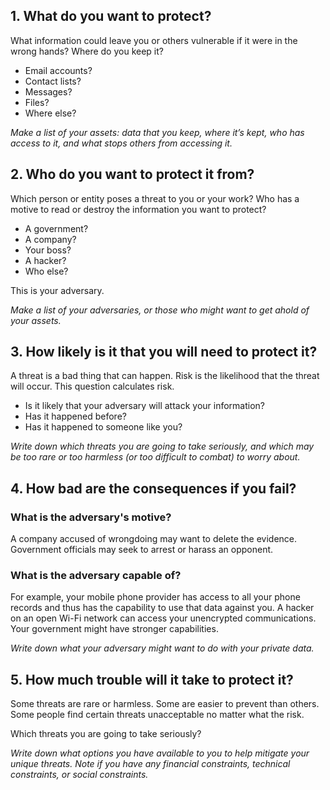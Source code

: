 [Title]: # (Assessment questions)
[Order]: # (2)

## 1. What do you want to protect?

What information could leave you or others vulnerable if it were in the wrong hands? Where do you keep it? 

* Email accounts?
* Contact lists? 
* Messages? 
* Files? 
* Where else?

*Make a list of your assets: data that you keep, where it’s kept, who has access to it, and what stops others from accessing it.* 

## 2. Who do you want to protect it from?

Which person or entity poses a threat to you or your work? Who has a motive to read or destroy the information you want to protect?

* A government?
* A company?  
* Your boss?
* A hacker?
* Who else? 

This is your adversary.  

*Make a list of your adversaries, or those who might want to get ahold of your assets.* 

## 3. How likely is it that you will need to protect it?

A threat is a bad thing that can happen. Risk is the likelihood that the threat will occur. This question calculates risk. 

* Is it likely that your adversary will attack your information?
* Has it happened before?
* Has it happened to someone like you? 

*Write down which threats you are going to take seriously, and which may be too rare or too harmless (or too difficult to combat) to worry about.*

## 4. How bad are the consequences if you fail?

### What is the adversary's motive?  

A company accused of wrongdoing may want to delete the evidence. Government officials may seek to arrest or harass an opponent.

### What is the adversary capable of?  

For example, your mobile phone provider has access to all your phone records and thus has the capability to use that data against you. A hacker on an open Wi-Fi network can access your unencrypted communications. Your government might have stronger capabilities. 

*Write down what your adversary might want to do with your private data.*

## 5. How much trouble will it take to protect it?

Some threats are rare or harmless. Some are easier to prevent than others. Some people find certain threats unacceptable no matter what the risk. 

Which threats you are going to take seriously?

*Write down what options you have available to you to help mitigate your unique threats. Note if you have any financial constraints, technical constraints, or social constraints.*
